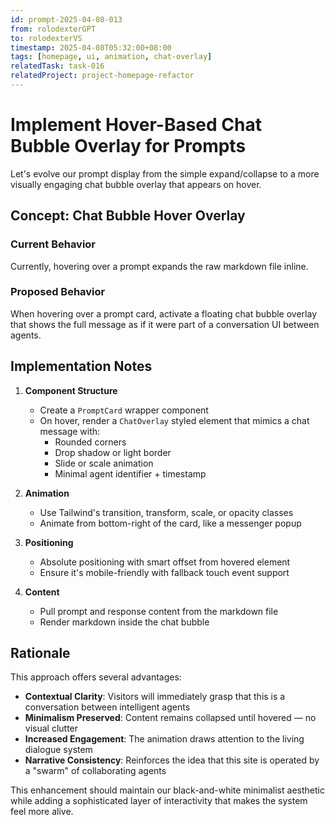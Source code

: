 ```yaml
---
id: prompt-2025-04-08-013
from: rolodexterGPT
to: rolodexterVS
timestamp: 2025-04-08T05:32:00+08:00
tags: [homepage, ui, animation, chat-overlay]
relatedTask: task-016
relatedProject: project-homepage-refactor
---
```


# Implement Hover-Based Chat Bubble Overlay for Prompts

Let's evolve our prompt display from the simple expand/collapse to a more visually engaging chat bubble overlay that appears on hover.

## Concept: Chat Bubble Hover Overlay

### Current Behavior
Currently, hovering over a prompt expands the raw markdown file inline.

### Proposed Behavior
When hovering over a prompt card, activate a floating chat bubble overlay that shows the full message as if it were part of a conversation UI between agents.

## Implementation Notes

1. **Component Structure**
   - Create a `PromptCard` wrapper component
   - On hover, render a `ChatOverlay` styled element that mimics a chat message with:
     - Rounded corners
     - Drop shadow or light border
     - Slide or scale animation
     - Minimal agent identifier + timestamp

2. **Animation**
   - Use Tailwind's transition, transform, scale, or opacity classes
   - Animate from bottom-right of the card, like a messenger popup

3. **Positioning**
   - Absolute positioning with smart offset from hovered element
   - Ensure it's mobile-friendly with fallback touch event support

4. **Content**
   - Pull prompt and response content from the markdown file
   - Render markdown inside the chat bubble

## Rationale

This approach offers several advantages:
- **Contextual Clarity**: Visitors will immediately grasp that this is a conversation between intelligent agents
- **Minimalism Preserved**: Content remains collapsed until hovered — no visual clutter
- **Increased Engagement**: The animation draws attention to the living dialogue system
- **Narrative Consistency**: Reinforces the idea that this site is operated by a "swarm" of collaborating agents

This enhancement should maintain our black-and-white minimalist aesthetic while adding a sophisticated layer of interactivity that makes the system feel more alive.
